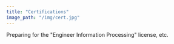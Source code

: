 ```yaml
---
title: "Certifications"
image_path: "/img/cert.jpg"
---
```


Preparing for the "Engineer Information Processing" license, etc.